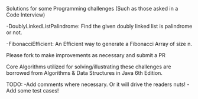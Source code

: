 Solutions for some Programming challenges (Such as  those asked in a Code Interview)

-DoublyLinkedListPalindrome: Find the given doubly linked list is palindrome or not.

-FibonacciEfficient: An Efficient way to generate a Fibonacci Array of size n.

Please fork to make improvements as necessary and submit a PR

Core Algorithms utilized for solving/illustrating these challenges are borrowed from Algorithms & Data Structures in Java 6th Edition.

TODO:
-Add comments where necessary. Or it will drive the readers nuts!
-Add some test cases!
